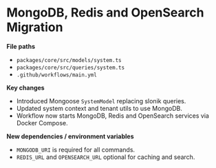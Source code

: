 # MongoDB, Redis and OpenSearch Migration

**File paths**
- `packages/core/src/models/system.ts`
- `packages/core/src/queries/system.ts`
- `.github/workflows/main.yml`

**Key changes**
- Introduced Mongoose `SystemModel` replacing slonik queries.
- Updated system context and tenant utils to use MongoDB.
- Workflow now starts MongoDB, Redis and OpenSearch services via Docker Compose.

**New dependencies / environment variables**
- `MONGODB_URI` is required for all commands.
- `REDIS_URL` and `OPENSEARCH_URL` optional for caching and search.

